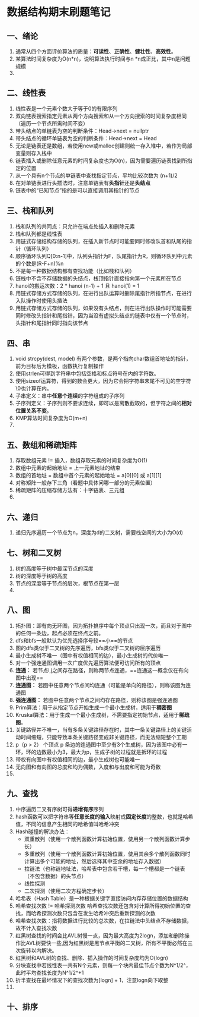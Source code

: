 # 数据结构期末刷题笔记
## 一、绪论
1. 通常从四个方面评价算法的质量：**可读性**、**正确性**、**健壮性**、**高效性**。
2. 某算法时间复杂度为O(n*n)，说明算法执行时间与n *n成正比，其中n是问题规模
3. 
## 二、线性表
1. 线性表是一个元素个数大于等于0的有限序列
2. 双向链表搜索指定元素从两个方向搜索和从一个方向搜索的时间复杂度相同（遍历一个节点所需时间不变）
3. 带头结点的单链表为空的判断条件：Head->next = nullptr
4. 带头结点的循环单链表为空的判断条件：Head->next = Head
5. 无论是链表还是数组，若使用new或malloc创建则统一存入堆中，若作为局部变量则存入栈中
6. 链表插入或删除任意元素的时间复杂度也为O(n)，因为需要遍历链表找到所指定的位置
7. 从一个具有n个节点的单链表中查找指定节点，平均比较次数为 (n+1)/2
8. 在对单链表进行头插法时，注意单链表有**头指针**还是**头结点**
9. 链表中的“已知节点”指的是可以直接调用其指针的节点
## 三、栈和队列
1. 栈和队列的共同点：只允许在端点处插入和删除元素
2. 栈和队列都是线性表
3. 用链式存储结构存储的队列，在插入新节点时可能要同时修改队首和队尾的指针（循环队列）
4. 顺序循环队列Q[0:n-1]中，队列头指针为F，队尾指针为R，则循环队列中元素的个数是(R-F+n)%n
5. 不是每一种数据结构都有查找功能（比如栈和队列）
6. 链栈中不含不存储数据的头结点，栈顶指针直接指向第一个元素所在节点
7. hanoi的搬运次数：2 * hanoi (n-1) + 1 且 hanoi(1) = 1
8. 用链式存储方式存储的队列，在进行出队运算时删除尾指针所指节点，在进行入队操作时使用头插法
9. 用链式存储方式存储的队列，如果没有头结点，则在进行出队操作时可能需要同时修改头指针和尾指针，因为当没有虚拟头结点的链表中仅有一个节点时，头指针和尾指针同时指向该节点
## 四、串
1. void strcpy(dest, model) 有两个参数，是两个指向char数组首地址的指针，前为目标后为模板，函数执行复制操作
2. 使用strlen可得到字符串中包括空格和标点符号在内的字符数。
3. 使用sizeof运算符，得到的数会更大，因为它会把字符串末尾不可见的空字符\0也计算在内。
4. 子串定义：串中**任意个连续**的字符组成的子序列 
5. 子序列定义：子序列则不要求连续，即可以是离散截取的，但字符之间的**相对位置关系不变**。
6. KMP算法时间复杂度为O(m+n)
7. 
## 五、数组和稀疏矩阵
1. 存取数组元素 != 插入，数组存取元素的时间复杂度为O(1)
2. 数组中元素的起始地址 = 上一元素地址的结束
3. 数组的首地址 = 数组中首个元素的起始地址 = a[0][0] 或 a[1][1]
4. 对称矩阵一般存下三角（看题中具体问哪一部分的元素位置）
5. 稀疏矩阵的压缩存储方法有：十字链表、三元组
6. 
## 六、递归
1. 递归先序遍历一个节点为n，深度为d的二叉树，需要栈空间的大小为O(d)
## 七、树和二叉树
1. 树的高度等于树中最深节点的深度
2. 树的深度等于树的高度
3. 节点的深度等于节点的层次，根节点在第一层
4. 
## 八、图
1. 拓扑图：即有向无环图，因为拓扑排序中每个顶点只出现一次，而且对于图中的任何一条边，起点必须在终点之前。
2. dfs和bfs一般默认为优先选择序号较==小==的节点
3. 图的dfs类似于二叉树的先序遍历，bfs类似于二叉树的层序遍历
4. 最小生成树不唯一（图中有权值相同的边），最小生成树的代价唯一
5. 对一个强连通图调用一次广度优先遍历算法便可访问所有的顶点
6. **连通：** 若节点i,j之间存在路径，则称两节点连通，==连通这一概念仅在有向图中出现==
7. **连通图：** 若图中任意两个节点间均连通（可能是单向的路径），则称该图为连通图
8. **强连通图：** 若图中任意两个节点之间均存在路径，则称该图是强连通图
9. Prim算法：用于从指定节点开始生成一个最小生成树，适用于**稠密图**
10. Kruskal算法：用于生成一个最小生成树，不需要指定初始节点，适用于**稀疏图**。
11. 关键路径并不唯一，当有多条关键路径存在时，其中一条关键路径上的关键活动时间缩短，只能导致本条关键路径变成非关键路径，而无法缩短整个工期
12. p（p > 2） 个顶点 p 条边的连通图中至少有3个生成树，因为该图中必有一环，环的边数最小为3，最大为p，生成子树的过程就是拆环的过程
13. 带权有向图中有权值相同的边，最小生成树也可能唯一
14. 无向图和有向图的总度和均为偶数，入度和与出度和可能为奇数
15. 
## 九、查找
1. 中序遍历二叉有序树可得**递增有序**序列
2. hash函数可以把字符串等**任意长度的输入**映射成**固定长度**的整数，也就是哈希值，不同的信息产生相同的哈希值叫哈希冲突
3. Hash碰撞的解决办法：
   - 双重散列（使用一个散列函数计算初始位置，使用另一个散列函数计算步长）
   - 多重散列（使用一个散列函数计算初始位置，使用其余多个散列函数同时计算出多个可能的地址，然后选择其中空余的地址存入数据）
   - 拉链法（也称链地址法，哈希表中包含若干槽，每一个槽都是一个链表（不包含数据）的头节点）
   - 线性探测
   - 二次探测（使用二次方程确定步长）
4. 哈希表（Hash Table）是一种根据关键字直接访问内存存储位置的数据结构
5. 哈希查找次数 != 哈希探测次数 哈希查找次数还包含对计算所得初始位置的查找，而哈希探测次数只包含在发生哈希冲突后重新探测的次数
6. 哈希查找次数：指将数据进行比较的总次数，在拉链法中头结点不存储数据，故不计入查找次数
7. 红黑树查找的时间会比AVL树慢一点，因为最大高度为2logn，添加和删除操作比AVL树要快一些,因为红黑树是黑节点平衡的二叉树，所有不平衡必然在三次旋转以内解决。
8. 红黑树和AVL树的查找、删除、插入操作的时间复杂度均为O(logn)
9. 分块查找中若线性表一共有N个元素，则每一个块内最佳节点个数为N^1/2^，此时平均查找长度为N^1/2^+1
10. 折半查找在最坏情况下的查找次数为[logn] + 1，注意logn向下取整
11. 
## 十、排序